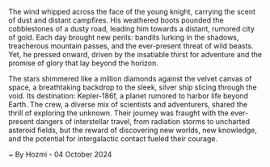 
The wind whipped across the face of the young knight, carrying the scent of dust and distant campfires. His weathered boots pounded the cobblestones of a dusty road, leading him towards a distant, rumored city of gold. Each day brought new perils: bandits lurking in the shadows, treacherous mountain passes, and the ever-present threat of wild beasts. Yet, he pressed onward, driven by the insatiable thirst for adventure and the promise of glory that lay beyond the horizon. 

The stars shimmered like a million diamonds against the velvet canvas of space, a breathtaking backdrop to the sleek, silver ship slicing through the void. Its destination: Kepler-186f, a planet rumored to harbor life beyond Earth. The crew, a diverse mix of scientists and adventurers, shared the thrill of exploring the unknown. Their journey was fraught with the ever-present dangers of interstellar travel, from radiation storms to uncharted asteroid fields, but the reward of discovering new worlds, new knowledge, and the potential for intergalactic contact fueled their courage. 

~ By Hozmi - 04 October 2024
